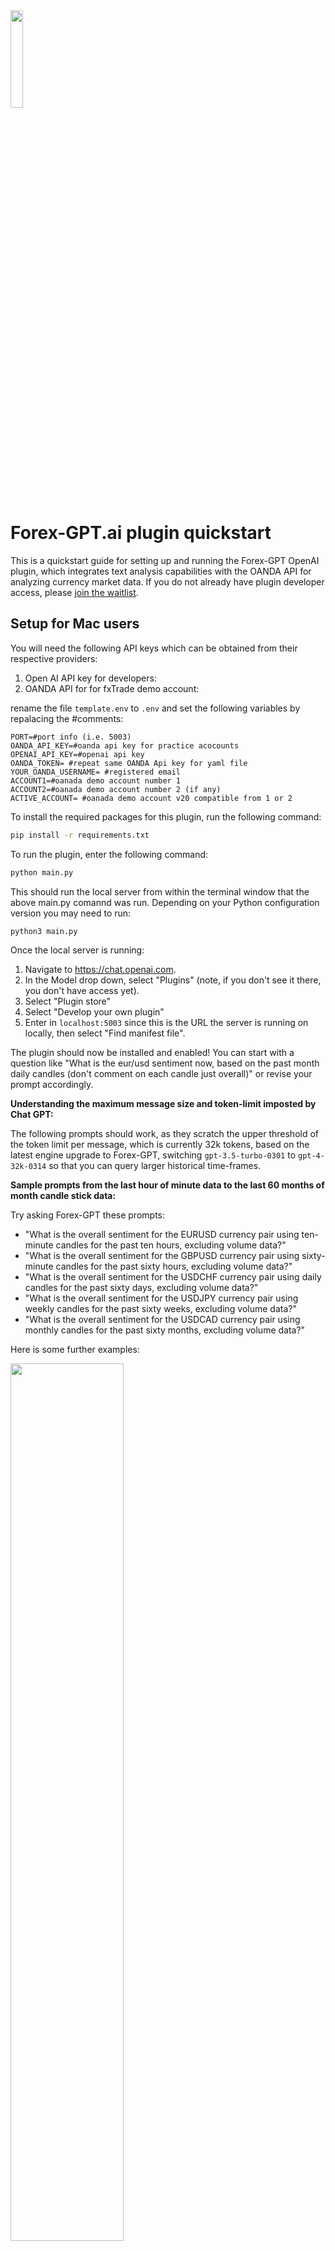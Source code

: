 
<img src="https://github.com/hatgit/forex-gpt/assets/5213035/c461f57b-d977-4c95-bc9f-de6abac01501" width="20%" height="auto">


# Forex-GPT.ai plugin quickstart

This is a quickstart guide for setting up and running the Forex-GPT OpenAI plugin, which integrates text analysis capabilities with the OANDA API for analyzing currency market data. If you do not already have plugin developer access, please [join the waitlist](https://openai.com/waitlist/plugins).

## Setup for Mac users

You will need the following API keys which can be obtained from their respective providers:

1) Open AI API key for developers:
2) OANDA API for for fxTrade demo account: 

rename the file `template.env` to `.env` and set the following variables by repalacing the #comments: 

```HOST=#hosting info (i.e. 0.0.0.0)
PORT=#port info (i.e. 5003)
OANDA_API_KEY=#oanda api key for practice acocounts
OPENAI_API_KEY=#openai api key
OANDA_TOKEN= #repeat same OANDA Api key for yaml file
YOUR_OANDA_USERNAME= #registered email 
ACCOUNT1=#oanada demo account number 1
ACCOUNT2=#oanada demo account number 2 (if any)
ACTIVE_ACCOUNT= #oanada demo account v20 compatible from 1 or 2 
```


To install the required packages for this plugin, run the following command:

```bash
pip install -r requirements.txt
```

To run the plugin, enter the following command:

```bash
python main.py
```

This should run the local server from within the terminal window that the above main.py comannd was run. Depending on your Python configuration version you may need to run:

```bash
python3 main.py
```


Once the local server is running:

1. Navigate to https://chat.openai.com. 
2. In the Model drop down, select "Plugins" (note, if you don't see it there, you don't have access yet).
3. Select "Plugin store"
4. Select "Develop your own plugin"
5. Enter in `localhost:5003` since this is the URL the server is running on locally, then select "Find manifest file".

The plugin should now be installed and enabled! You can start with a question like "What is the eur/usd sentiment now, based on the past month daily candles (don't comment on each candle just overall)" or revise your prompt accordingly. 

**Understanding the maximum message size and token-limit imposted by Chat GPT:**

The following prompts should work, as they scratch the upper threshold of the token limit per message, which is currently 32k tokens, based on the latest engine upgrade to Forex-GPT, switching `gpt-3.5-turbo-0301` to `gpt-4-32k-0314` so that you can query larger historical time-frames. 

**Sample prompts from the last hour of minute data to the last 60 months of month candle stick data:**

Try asking Forex-GPT these prompts:

* "What is the overall sentiment for the EURUSD currency pair using ten-minute candles for the past ten hours, excluding volume data?"
* "What is the overall sentiment for the GBPUSD currency pair using sixty-minute candles for the past sixty hours, excluding volume data?"
* "What is the overall sentiment for the USDCHF currency pair using daily candles for the past sixty days, excluding volume data?"
* "What is the overall sentiment for the USDJPY currency pair using weekly candles for the past sixty weeks, excluding volume data?"
* "What is the overall sentiment for the USDCAD currency pair using monthly candles for the past sixty months, excluding volume data?"


Here is some further examples: 

<img src="https://github.com/hatgit/forex-gpt/assets/5213035/f907108f-dc9b-4fa5-9521-b6bb2fbfad96" width="60%" height="auto">

 
Another example of interacting with the Chat-GPT in a way that will trigger the Forex-GPT plugin to elicit a response from the OANDA API, by asking:"what is the bid ask spread on the latest 1 minute candle from oanda" where it will default to using the eur/usd pair (alternativley you can ask for a supported currency in your prompt). 

<img src="https://github.com/hatgit/forex-gpt/assets/5213035/7098e22c-b26b-4a3d-8d55-8c7bd16a38d3" width="60%" height="auto">


## Here is a short video demonstrating the Forex-GPT plugin responding in real-time to a query: 

https://github.com/hatgit/forex-gpt/assets/5213035/4e029080-9b86-44fc-a3a1-b347045b1844




## Forex-GPT Plugin Flowchart

![Forex-GPT-plugin-flow-chart drawio](https://github.com/hatgit/forex-gpt/assets/5213035/85c42c3f-54b4-46f4-b107-c595b9d3e1fc)

## Overview of how Forex-GPT works:

1. Imports necessary libraries and modules.

2. Configures Flask app and CORS settings.

3. Defines the following routes:

   - **"/generate" (POST)**
     - Takes a 'prompt' and 'temperature' from the request's JSON.
     - Generates text using OpenAI's Completion API with the specified 'prompt' and 'temperature'.
     - Returns the generated text as a JSON response.

   - **"/complete" (POST)**
     - Takes 'text' from the request's JSON.
     - Uses OpenAI's Completion API to complete the provided 'text'.
     - Returns the completed text as a JSON response.

   - **"/search" (POST)**
     - Takes a 'query' from the request's JSON.
     - Uses OpenAI's Completion API to generate a response to the query.
     - Returns the generated text as a JSON response.

   - **"/playground" (POST)**
     - Takes 'code' from the request's JSON.
     - Uses OpenAI's Completion API to generate a response to the code.
     - Returns the generated text as a JSON response.

   - **"/logo.png" (GET)**
     - Serves a logo image from the current directory.

   - **"/openapi.yaml" (GET)**
     - Serves an OpenAPI specification file from the current directory.

   - **"/.well-known/ai-plugin.json" (GET)**
     - Serves an AI plugin manifest file from the .well-known directory.

   - **"/prices" (GET/POST)**
     - Depending on the method, takes parameters from the request's JSON or arguments.
     - Checks if all required parameters are provided.
     - If not, returns a prompt message as a JSON response.
     - If yes, retrieves the price data from Oanda using the parameters.
     - Returns the price data as a JSON response.

   - **"/api/analyze" (POST)**
     - Takes parameters from the request's JSON.
     - If 'from_time' is not provided, calculates it as 2 days before the current time.
     - Analyzes the market using the parameters.
     - Returns the market sentiment as a JSON response.

4. Defines the OpenAIPlugin class:
   - Initializes the Oanda and OpenAI clients.
   - Defines methods to analyze the market and get Oanda candles.

5. Prints Oanda and OpenAI API keys.

6. Lists all available OpenAI engines and prints their IDs.

7. Runs the Flask app on host '0.0.0.0' and port '5003'.

8. Requires the user to point the Chat-GPT developer plugin interface to the localhost URL (i.e., `http://localhost:5003`).

9. The plugin is loaded into Chat-GPT and can be enabled.

10. User asks Chat-GPT for analysis or sentiment on a supported currency pair (i.e., EUR/USD) for a specific duration (i.e., 1 week) and time-series (daily interval), and the plugin triggers and formats the request to the broker API to retrieve prices and perform calculations as per the Main.py file (see flow chart below).

<img width="1587" alt="Main-dot-py-Application-flow-chart" src="https://github.com/hatgit/forex-gpt/assets/5213035/e009fe63-0e37-45e9-8e0b-b5e69d4fd574">


## Getting help

**Open AI API resources:**

If you run into issues or have questions building a plugin, please join our [Developer community forum](https://community.openai.com/c/chat-plugins/20).
* https://chat.openai.com/?model=gpt-4-plugins
* https://platform.openai.com/docs/plugins/introduction
* https://chat.openai.com/

**OANDA API developer resources**: 

* https://github.com/hootnot/oandapyV20-examples
* https://github.com/oanda/v20-python-samples
* https://pypi.org/project/v20/
* https://developer.oanda.com/
* https://developer.oanda.com/rest-live-v20/introduction/
* https://developer.oanda.com/rest-live-v20/pricing-ep/#CurrentPrices
* https://developer.oanda.com/rest-live-v20/account-df/

## Major Currency Pairs
These are the most traded currency pairs in the world, representing the world's largest economies. They include:

- EUR/USD (Euro / United States Dollar)
- USD/JPY (United States Dollar / Japanese Yen)
- GBP/USD (British Pound Sterling / United States Dollar)
- USD/CHF (United States Dollar / Swiss Franc)
- AUD/USD (Australian Dollar / United States Dollar)
- USD/CAD (United States Dollar / Canadian Dollar)
- NZD/USD (New Zealand Dollar / United States Dollar)

## Minor Currency Pairs
These pairs do not include the US dollar but include the major currencies like the Euro, the UK Pound, and Yen. Examples include:

- EUR/GBP (Euro / British Pound Sterling)
- EUR/AUD (Euro / Australian Dollar)
- GBP/JPY (British Pound Sterling / Japanese Yen)

## Exotic Currency Pairs
These pairs include a major currency, paired with the currency of a developing economy, such as Brazil, Mexico, or South Africa. Examples include:

- USD/SGD (United States Dollar / Singapore Dollar)
- USD/HKD (United States Dollar / Hong Kong Dollar)
- USD/TRY (United States Dollar / Turkish Lira)

## Cross Currency Pairs
These pairs do not include the US dollar. Examples include:

- EUR/CHF (Euro / Swiss Franc)
- GBP/JPY (British Pound Sterling / Japanese Yen)
- AUD/CAD (Australian Dollar / Canadian Dollar)

## Cryptocurrency Pairs
OANDA also supports some cryptocurrency pairs like:

- BTC/USD (Bitcoin / United States Dollar)
- ETH/USD (Ethereum / United States Dollar)

Please note that the availability of currency pairs may depend on the region and the specific regulations applicable to forex trading in that region. It's always a good idea to check the OANDA API documentation or contact OANDA support for the most accurate and up-to-date information.


## Disclaimer

**Risk Warning: Trading in currency markets involves substantial risk of loss and is not suitable for everyone.** The Forex GPT plugin provided in this repository is intended for informational purposes only and should not be considered as financial or investment advice. Before making any trading decisions, it is important to conduct thorough research, seek professional guidance, and fully understand the risks involved.

**No Warranty:** The Forex GPT plugin is provided "as is" without any warranties or guarantees. The authors and contributors of this repository do not make any representations or warranties, express or implied, regarding the accuracy, reliability, or completeness of the plugin or its suitability for any particular purpose.

**MIT License:** The Forex GPT plugin is released under the [MIT License](https://github.com/hatgit/forex-gpt/blob/main/LICENSE). Please refer to the [LICENSE](https://github.com/hatgit/forex-gpt/blob/main/LICENSE) file for more details.

By using the Forex GPT plugin, you acknowledge and agree to the above disclaimer and understand the associated risks of currency market trading, and the limitations of large language models (LLMs) such as Chat-GPT which may produce inaccurate information about people, places, or facts. The authors and contributors of this repository shall not be held responsible for any losses or damages incurred as a result of using the plugin.

